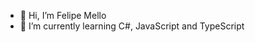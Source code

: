 - 👋 Hi, I’m Felipe Mello
- 🌱 I’m currently learning C#, JavaScript and TypeScript

<!---
iyeskett/iyeskett is a ✨ special ✨ repository because its `README.md` (this file) appears on your GitHub profile.
You can click the Preview link to take a look at your changes.
--->
